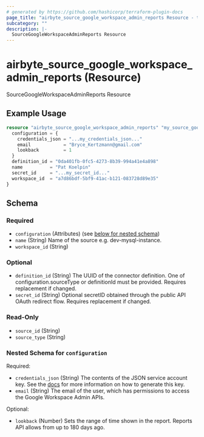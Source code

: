 ```yaml
---
# generated by https://github.com/hashicorp/terraform-plugin-docs
page_title: "airbyte_source_google_workspace_admin_reports Resource - terraform-provider-airbyte"
subcategory: ""
description: |-
  SourceGoogleWorkspaceAdminReports Resource
---
```


# airbyte_source_google_workspace_admin_reports (Resource)

SourceGoogleWorkspaceAdminReports Resource

## Example Usage

```terraform
resource "airbyte_source_google_workspace_admin_reports" "my_source_googleworkspaceadminreports" {
  configuration = {
    credentials_json = "...my_credentials_json..."
    email            = "Bryce_Kertzmann@gmail.com"
    lookback         = 1
  }
  definition_id = "0da401fb-0fc5-4273-8b39-994a41e4a898"
  name          = "Pat Koelpin"
  secret_id     = "...my_secret_id..."
  workspace_id  = "a7d86bdf-5bf9-41ac-b121-083728d89e35"
}
```

<!-- schema generated by tfplugindocs -->
## Schema

### Required

- `configuration` (Attributes) (see [below for nested schema](#nestedatt--configuration))
- `name` (String) Name of the source e.g. dev-mysql-instance.
- `workspace_id` (String)

### Optional

- `definition_id` (String) The UUID of the connector definition. One of configuration.sourceType or definitionId must be provided. Requires replacement if changed.
- `secret_id` (String) Optional secretID obtained through the public API OAuth redirect flow. Requires replacement if changed.

### Read-Only

- `source_id` (String)
- `source_type` (String)

<a id="nestedatt--configuration"></a>
### Nested Schema for `configuration`

Required:

- `credentials_json` (String) The contents of the JSON service account key. See the <a href="https://developers.google.com/admin-sdk/reports/v1/guides/delegation">docs</a> for more information on how to generate this key.
- `email` (String) The email of the user, which has permissions to access the Google Workspace Admin APIs.

Optional:

- `lookback` (Number) Sets the range of time shown in the report. Reports API allows from up to 180 days ago.



